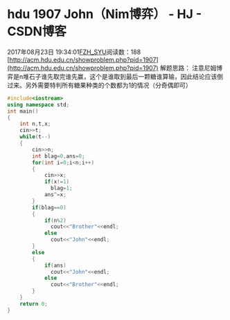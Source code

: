 # hdu  1907 John（Nim博弈） - HJ - CSDN博客
2017年08月23日 19:34:01[FZH_SYU](https://me.csdn.net/feizaoSYUACM)阅读数：188
[http://acm.hdu.edu.cn/showproblem.php?pid=1907](http://acm.hdu.edu.cn/showproblem.php?pid=1907)
解题思路： 
注意尼姆博弈是n堆石子谁先取完谁先赢，这个是谁取到最后一颗糖谁算输，因此结论应该倒过来。另外需要特判所有糖果种类的个数都为1的情况（分奇偶即可）
```cpp
#include<iostream>
using namespace std;
int main()
{
    int n,t,x;
    cin>>t;
    while(t--)
    {
        cin>>n;
        int blag=0,ans=0;
        for(int i=0;i<n;i++)
        {
            cin>>x;
            if(x!=1)
              blag=1;
            ans^=x;
        }
        if(blag==0)
        {
            if(n%2)
              cout<<"Brother"<<endl;
            else
              cout<<"John"<<endl;
        }
        else
        {
            if(ans)
              cout<<"John"<<endl;
            else
              cout<<"Brother"<<endl;
        }
    }
    return 0;
}
```
